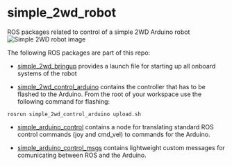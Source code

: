 # simple_2wd_robot
ROS packages related to control of a simple 2WD Arduino robot
![Simple 2WD robot image](https://lh3.googleusercontent.com/BvtUXjKdmP9ZFf6rqAhnwhfMwPTbDkJF1-_1UoZdOzmAnBbqAbKIojLRd94mfqM9Apja4ILEiv5511mXcOXMYy1exIGwXnCGWrQC56MANwDkPASTiDOzjxTASYPqsTu96uW6_r52ElSmg80_XwtMEppFf7apCHLCIlV6IHtOpqp2V0NRRpF3JxqHAIcmJZpbp7fpXaCYM3GiqfQQx1RgM_gEfcz1YqQsqx9ZEpXmE2utquOI5TpCgV_oFG1pvfePka-VTVH-xU5fprPdxbh16rZSLhbeTf7dwVQ_XvJOzqAe63UgVBSbNzhau_jA-HR0y_kOz8sGQtErl8XCPU5VWC1Tdq6xqRCq68AL9gUUOQvejOofBu7yG3hI3eEartdgmD9mPqbGuKAtUBMNdz-3ZqZob7u--T4oMAeKb_CuLPf_kkaedJCWja-Iqwq6sqfRLEbsrMVeVfHTSltHcYuC8OcghZuDsUZMudBwsCjbUaVgFp_5JAbuF9-05YsnaomoRrUCVTndofj0D2k0H75-YNHd2KVouKDijAwM4pN7ldLtlPkEfmUDUMLB49mxwFIZQlZOpw=w2690-h1990-no)

The following ROS packages are part of this repo:

* [simple_2wd_bringup](https://github.com/skohlbr/simple_2wd_robot/tree/master/simple_2wd_bringup) provides a launch file for starting up all onboard systems of the robot

* [simple_2wd_control_arduino](https://github.com/skohlbr/simple_2wd_robot/tree/master/simple_2wd_control_arduino) contains the controller that has to be flashed to the Arduino. From the root of your workspace use the following command for flashing:
```
rosrun simple_2wd_control_arduino upload.sh
```
* [simple_arduino_control](https://github.com/skohlbr/simple_2wd_robot/tree/master/simple_arduino_control) contains a node for translating standard ROS control commands (joy and cmd_vel) to commands for the Arduino.

* [simple_arduino_control_msgs](https://github.com/skohlbr/simple_2wd_robot/tree/master/simple_arduino_control_msgs) contains lightweight custom messages for comunicating between ROS and the Arduino.
